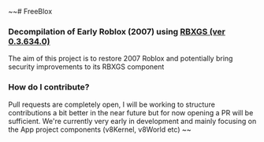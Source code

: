 ~~# FreeBlox
### Decompilation of Early Roblox (2007) using [RBXGS (ver 0.3.634.0)](https://archive.org/download/rbxgssetup/S3FileHandler_RBXGSSetup_0.3.634.0.msi)

The aim of this project is to restore 2007 Roblox and potentially bring security improvements to its RBXGS component

### How do I contribute?
Pull requests are completely open, I will be working to structure contributions a bit better in the near future but for now opening a PR will be sufficient. We're currently very early in development and mainly focusing on the App project components (v8Kernel, v8World etc)
~~
